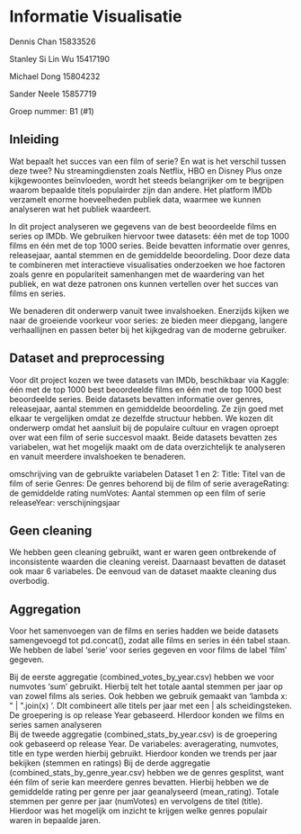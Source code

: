 # Informatie Visualisatie

Dennis Chan 15833526 

Stanley Si Lin Wu 15417190 

Michael Dong 15804232 

Sander Neele 15857719 

Groep nummer: B1 (#1) 


## Inleiding

Wat bepaalt het succes van een film of serie? En wat is het verschil tussen deze twee? Nu streamingdiensten zoals Netflix, HBO en Disney Plus onze kijkgewoontes beïnvloeden, wordt het steeds belangrijker om te begrijpen waarom bepaalde titels populairder zijn dan andere. Het platform IMDb verzamelt enorme hoeveelheden publiek data, waarmee we kunnen analyseren wat het publiek waardeert.

In dit project analyseren we gegevens van de best beoordeelde films en series op IMDb. We gebruiken hiervoor twee datasets: één met de top 1000 films en één met de top 1000 series. Beide bevatten informatie over genres, releasejaar, aantal stemmen en de gemiddelde beoordeling. Door deze data te combineren met interactieve visualisaties onderzoeken we hoe factoren zoals genre en populariteit samenhangen met de waardering van het publiek, en wat deze patronen ons kunnen vertellen over het succes van films en series. 

We benaderen dit onderwerp vanuit twee invalshoeken. Enerzijds kijken we naar de groeiende voorkeur voor series: ze bieden meer diepgang, langere verhaallijnen en passen beter bij het kijkgedrag van de moderne gebruiker.



## Dataset and preprocessing
Voor dit project kozen we twee datasets van IMDb, beschikbaar via Kaggle: één met de top 1000 best beoordeelde films en één met de top 1000 best beoordeelde series. Beide datasets bevatten informatie over genres, releasejaar, aantal stemmen en gemiddelde beoordeling. Ze zijn goed met elkaar te vergelijken omdat ze dezelfde structuur hebben.
We kozen dit onderwerp omdat het aansluit bij de populaire cultuur en vragen oproept over wat een film of serie succesvol maakt. Beide datasets bevatten zes variabelen, wat het mogelijk maakt om de data overzichtelijk te analyseren en vanuit meerdere invalshoeken te benaderen.


omschrijving van de gebruikte variabelen
Dataset 1 en 2:
Title: Titel van de film of serie
Genres: De genres behorend bij de film of serie
averageRating: de gemiddelde rating
numVotes: Aantal stemmen op een film of serie
releaseYear: verschijningsjaar



## Geen cleaning

We hebben geen cleaning gebruikt, want er waren geen ontbrekende of inconsistente waarden die cleaning vereist. Daarnaast bevatten de dataset ook maar 6 variabeles. De eenvoud van de dataset maakte cleaning dus overbodig. 



## Aggregation 

Voor het samenvoegen van de films en series hadden we beide datasets samengevoegd tot pd.concat(), zodat alle films en series in één tabel staan. We hebben de label ‘serie’ voor series gegeven en voor films de label ‘film’ gegeven. 

Bij de eerste aggregatie (combined_votes_by_year.csv) hebben we voor numvotes ‘sum’ gebruikt. Hierbij telt het totale aantal stemmen per jaar op van zowel films als series. Ook hebben we gebruik gemaakt van ‘lambda x: " | ".join(x) ‘. DIt combineert alle titels per jaar met een | als scheidingsteken. De groepering is op release Year gebaseerd. HIerdoor konden we films en series samen analyseren  
Bij de tweede aggregatie (combined_stats_by_year.csv) is de groepering ook gebaseerd op release Year. De variabeles: averagerating, numvotes, title en type werden hierbij gebruikt. Hierdoor konden we trends per jaar bekijken (stemmen en ratings)
Bij de derde aggregatie (combined_stats_by_genre_year.csv) hebben we de genres gesplitst, want één film of serie kan meerdere genres bevatten. Hierbij hebben we de gemiddelde rating per genre per jaar geanalyseerd (mean_rating). Totale stemmen per genre per jaar (numVotes) en vervolgens de titel (title). Hierdoor was het mogelijk om inzicht te krijgen welke genres populair waren in bepaalde jaren. 


